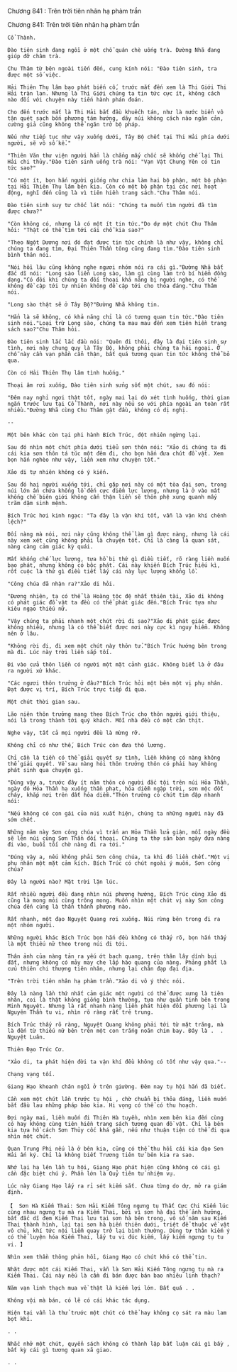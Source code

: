 




Chương 841 : Trên trời tiên nhân hạ phàm trần


Chương 841: Trên trời tiên nhân hạ phàm trần

	Cổ Thành.

	Đào tiên sinh đang ngồi ở một chỗ quán chè uống trà. Đường Nhã đang giúp đỡ châm trà.

	Chu Thâm từ bên ngoài tiến đến, cung kính nói: "Đào tiên sinh, tra được một số việc.

	Hải Thiên Thụ lâm bạo phát biến cố, trước mắt đến xem là Thi Giới Thi Hải tràn lan. Nhưng là Thi Giới chúng ta tin tức cực ít, không cách nào đối với chuyện này tiến hành phán đoán.

	Cho đến trước mắt là Thi Hải bắt đầu khuếch tán, như là nước biển vô tận quét sạch bốn phương tám hướng, dãy núi không cách nào ngăn cản, cường giả cũng không thể ngăn trở bộ pháp.

	Nếu như tiếp tục như vậy xuống dưới, Tây Bộ chết tại Thi Hải phía dưới người, sẽ vô số kể."

	"Thiên Văn thư viện người hẳn là chẳng mấy chốc sẽ khống chế lại Thi Hải chi thủy."Đào tiên sinh uống trà nói: "Vạn Vật Chung Yên có tin tức sao?"

	"Có một ít, bọn hắn người giống như chia làm hai bộ phận, một bộ phận tại Hải Thiên Thụ lâm bên kia. Còn có một bộ phận tại các nơi hoạt động, nghĩ đến cũng là vì tiên hiền trang sách."Chu Thâm nói.

	Đào tiên sinh suy tư chốc lát nói: "Chúng ta muốn tìm người đã tìm được chưa?"

	"Còn không có, nhưng là có một ít tin tức."Do dự một chút Chu Thâm hỏi: "Thật có thể tìm tới cái chỗ kia sao?"

	"Theo Ngột Dương nơi đó đạt được tin tức chính là như vậy, không chỉ chúng ta đang tìm, Đại Thiên Thần tông cũng đang tìm."Đào tiên sinh bình thản nói.

	"Nói hồi lâu cũng không nghe ngươi nhóm nói ra cái gì."Đường Nhã bất đắc dĩ nói: "Long sào liền Long sào, làm gì cùng làm trò bí hiểm đồng dạng."Có đôi khi chúng ta đối thoại khả năng bị người nghe, có thể không đề cập tới tự nhiên không đề cập tới cho thỏa đáng."Chu Thâm nói.

	"Long sào thật sẽ ở Tây Bộ?"Đường Nhã không tin.

	"Hẳn là sẽ không, có khả năng chỉ là có tương quan tin tức."Đào tiên sinh nói."Loại trừ Long sào, chúng ta mau mau đến xem tiên hiền trang sách sao?"Chu Thâm hỏi.

	Đào tiên sinh lắc lắc đầu nói: "Quên đi thôi, đây là đại tiên sinh sự tình, nơi này chung quy là Tây Bộ, không phải chúng ta hải ngoại. Ở chỗ này cần vạn phần cẩn thận, bất quá tương quan tin tức không thể bỏ qua.

	Còn có Hải Thiên Thụ lâm tình huống."

	Thoại âm rơi xuống, Đào tiên sinh sửng sốt một chút, sau đó nói:

	"Đêm nay nghỉ ngơi thật tốt, ngày mai lại dò xét tình huống, thời gian ngắn trước lưu tại Cổ Thành, nơi này nếu so với phía ngoài an toàn rất nhiều."Đường Nhã cùng Chu Thâm gật đầu, không có dị nghị.

	--

	Một bên khác còn tại phi hành Bích Trúc, đột nhiên ngừng lại.

	Sau đó nhìn một chút phía dưới tiểu sơn thôn nói: "Xảo di chúng ta đi cái kia sơn thôn tá túc một đêm đi, cho bọn hắn đưa chút đồ vật. Xem bọn hắn nghèo như vậy, liền xem như chuyện tốt."

	Xảo di tự nhiên không có ý kiến.

	Sau đó hai người xuống tới, chỉ gặp nơi này có một tòa đại sơn, trong núi lớn ẩn chứa khổng lồ đến cực điểm lực lượng, nhưng là ở vào mất khống chế biên giới không cẩn thận liền sẽ thôn phệ xung quanh mấy trăm dặm sinh mệnh.

	Bích Trúc hơi kinh ngạc: "Ta đây là vận khí tốt, vẫn là vận khí chênh lệch?"

	Đối nàng mà nói, nơi này cũng không thể làm gì được nàng, nhưng là cái này xem xét cũng không phải là chuyện tốt. Chỉ là càng là quan sát, nàng càng cảm giác kỳ quái.

	Mất khống chế lực lượng, tựa hồ bị thứ gì điều tiết, rõ ràng liền muốn bạo phát, nhưng không có bộc phát. Cái này khiến Bích Trúc hiếu kì, rốt cuộc là thứ gì điều tiết lấy cái này lực lượng khổng lồ.

	"Công chúa đã nhận ra?"Xảo di hỏi.

	"Đương nhiên, ta có thể là Hoàng tộc đệ nhất thiên tài, Xảo di không có phát giác đồ vật ta đều có thể phát giác đến."Bích Trúc tựa như kiêu ngạo thiếu nữ.

	"Vậy chúng ta phải nhanh một chút rời đi sao?"Xảo di phát giác được không nhiều, nhưng là có thể biết được nơi này cực kì nguy hiểm. Không nên ở lâu.

	"Không rời đi, đi xem một chút này thôn tử."Bích Trúc hướng bên trong mà đi. Lúc này trời liền sắp tối.

	Đi vào cửa thôn liền có người một mặt cảnh giác. Không biết là ở đâu ra người xứ khác.

	"Các ngươi thôn trưởng ở đâu?"Bích Trúc hỏi một bên một vị phụ nhân. Đạt được vị trí, Bích Trúc trực tiếp đi qua.

	Một chút thời gian sau.

	Lão niên thôn trưởng mang theo Bích Trúc cho thôn người giới thiệu, nói là trong thành tới quý khách. Mỗi nhà đều có một cân thịt.

	Nghe vậy, tất cả mọi người đều là mừng rỡ.

	Không chỉ có như thế, Bích Trúc còn đưa thô lương.

	Chỉ cần là tiền có thể giải quyết sự tình, liền không có nàng không thể giải quyết. Về sau nàng hỏi thôn trưởng thôn có phải hay không phát sinh qua chuyện gì.

	"Đúng vậy a, trước đây ít năm thôn có người đắc tội trên núi Hỏa Thần, ngày đó Hỏa Thần hạ xuống thần phạt, hỏa diễm ngập trời, sơn mộc đốt cháy, khắp nơi trên đất hỏa diễm."Thôn trưởng có chút tim đập nhanh nói:

	"Nếu không có con gái của núi xuất hiện, chúng ta những người này đã sớm chết.

	Những năm này Sơn công chúa vì trấn an Hỏa Thần lửa giận, mỗi ngày đều sẽ lên núi cùng Sơn Thần đối thoại. Chúng ta thợ săn ban ngày đưa nàng đi vào, buổi tối chờ nàng đi ra tới."

	"Đúng vậy a, nếu không phải Sơn công chúa, ta khi đó liền chết."Một vị phụ nhân một mặt cảm kích. Bích Trúc có chút ngoài ý muốn, Sơn công chúa?

	Đây là người nào? Mặt trời lặn lúc.

	Rất nhiều người đều đang nhìn núi phương hướng, Bích Trúc cùng Xảo di cũng là mong mỏi cùng trông mong. Muốn nhìn một chút vị này Sơn công chúa đến cùng là thần thánh phương nào.

	Rất nhanh, một đạo Nguyệt Quang rơi xuống. Núi rừng bên trong đi ra một nhóm người.

	Những người khác Bích Trúc bọn hắn đều không có thấy rõ, bọn hắn thấy là một thiếu nữ theo trong núi đi tới.

	Thân ảnh của nàng tản ra yếu ớt bạch quang, trên thân lây dính bụi đất, nhưng không có mảy may che lấp hào quang của nàng. Phảng phất là cửu thiên chi thượng tiên nhân, nhưng lại chân đạp đại địa.

	"Trên trời tiên nhân hạ phàm trần."Xảo di vô ý thức nói.

	Đây là nàng lần thứ nhất cảm giác một người có thể được xưng là tiên nhân, coi là thật không giống bình thường, tựa như quần tinh bên trong Minh Nguyệt. Nhưng là rất nhanh nàng liền phát hiện đối phương lại là Nguyên Thần tu vi, nhìn rõ ràng rất trẻ trung.

	Bích Trúc thấy rõ ràng, Nguyệt Quang không phải tới từ mặt trăng, mà là đến từ thiếu nữ bên trên một con trắng noãn chim bay. Đây là .  . Nguyệt Luân.

	Thiên Đạo Trúc Cơ.

	"Xảo di, ta phát hiện đời ta vận khí đều không có tốt như vậy qua."--

	Chạng vạng tối.

	Giang Hạo khoanh chân ngồi ở trên giường. Đêm nay tụ hội hắn đã biết.

	Cần xem một chút lần trước tụ hội , chờ chuẩn bị thỏa đáng, liền muốn bắt đầu lau những pháp bảo kia. Hi vọng có thể có thu hoạch.

	Đợi ngày mai, liền muốn đi Thiên Hà tuyền, nhìn xem bên kia đến cùng có hay không cùng tiên hiền trang sách tương quan đồ vật. Chỉ là bên kia tựa hồ cách Sơn Thủy cốc khá gần, nếu như thuận tiện có thể đi qua nhìn một chút.

	Quan Trung Phi nếu là ở bên kia, cũng có thể thu hồi cái kia đạo Sơn Hải ấn ký. Chỉ là không biết Trương tiên tử bên kia ra sao.

	Nhớ lại hạ lên lần tụ hội, Giang Hạo phát hiện cũng không có cái gì cần đặc biệt chú ý. Phần lớn là Quỷ tiên tử nhiệm vụ.

	Lúc này Giang Hạo lấy ra rỉ sét kiếm sắt. Chưa từng do dự, mở ra giám định.

	【  Sơn Hà Kiếm Thai: Sơn Hải Kiếm Tông ngưng tụ Thất Cực Chi Kiếm lúc cùng nhau ngưng tụ mà ra Kiếm Thai, bởi vì sơn hà đại thế ảnh hưởng, bất đắc dĩ đem Kiếm Thai lưu tại sơn hà bên trong, vô số năm sau Kiếm Thai thành hình, lại tại sơn hà biến thiên dưới, triệt để thuộc về vật vô chủ, khí tức nội liễm quay trở lại bình thường. Dùng tự thân kiếm ý có thể luyện hóa Kiếm Thai, lấy tu vi đúc kiếm, lấy kiếm ngưng tụ tu vi. 】

	Nhìn xem thần thông phản hồi, Giang Hạo có chút khó có thể tin.

	Nhặt được một cái Kiếm Thai, vẫn là Sơn Hải Kiếm Tông ngưng tụ mà ra Kiếm Thai. Cái này nếu là cầm đi bán được bán bao nhiêu linh thạch?

	Năm vạn linh thạch mua về thật là kiếm lợi lớn. Bất quá . . 

	Không vội mà bán, có lẽ có cái khác tác dụng.

	Hiện tại vẫn là thử trước một chút có thể hay không cọ sát ra màu lam bọt khí.

	. . 

	Nhắc nhở một chút, quyển sách không có thành lập bất luận cái gì bầy , bất kỳ cái gì tương quan xã giao.

	. .





